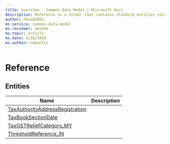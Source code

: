 ```yaml
---
title: overview - Common Data Model | Microsoft Docs
description: Reference is a folder that contains standard entities related to the Common Data Model.
author: nenad1002
ms.service: common-data-model
ms.reviewer: deonhe
ms.topic: article
ms.date: 4/28/2020
ms.author: nebanfic
---
```


# Reference


## Entities

|Name|Description|
|---|---|
|[TaxAuthorityAddressRegistration](TaxAuthorityAddressRegistration.md)||
|[TaxBookSectionDate](TaxBookSectionDate.md)||
|[TaxGSTReliefCategory_MY](TaxGSTReliefCategory_MY.md)||
|[ThresholdReference_IN](ThresholdReference_IN.md)||
